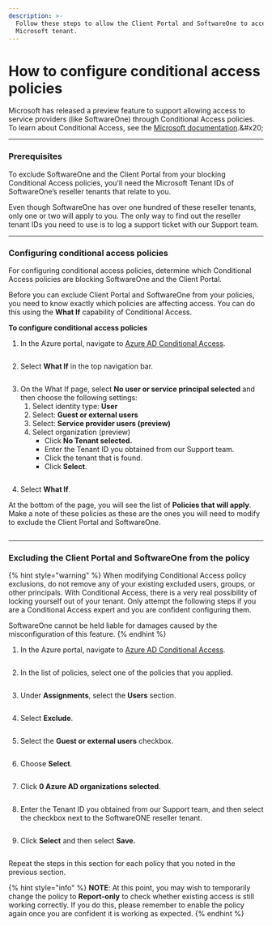 ```yaml
---
description: >-
  Follow these steps to allow the Client Portal and SoftwareOne to access your
  Microsoft tenant.
---
```


# How to configure conditional access policies

Microsoft has released a preview feature to support allowing access to service providers (like SoftwareOne) through Conditional Access policies. To learn about Conditional Access, see the [Microsoft documentation](https://learn.microsoft.com/en-us/azure/active-directory/external-identities/authentication-conditional-access#conditional-access-for-external-users.).&#x20;

***

### Prerequisites <a href="#prerequisites" id="prerequisites"></a>

To exclude SoftwareOne and the Client Portal from your blocking Conditional Access policies, you'll need the Microsoft Tenant IDs of SoftwareOne’s reseller tenants that relate to you.&#x20;

Even though SoftwareOne has over one hundred of these reseller tenants, only one or two will apply to you. The only way to find out the reseller tenant IDs you need to use is to log a support ticket with our Support team.

***

### Configuring conditional access policies <a href="#configure-conditional-access" id="configure-conditional-access"></a>

For configuring conditional access policies, determine which Conditional Access policies are blocking SoftwareOne and the Client Portal.&#x20;

Before you can exclude Client Portal and SoftwareOne from your policies, you need to know exactly which policies are affecting access. You can do this using the **What If** capability of Conditional Access.

**To configure conditional access policies**

1. In the Azure portal, navigate to [Azure AD Conditional Access](https://portal.azure.com/#view/Microsoft\_AAD\_ConditionalAccess/ConditionalAccessBlade/\~/Policies).&#x20;

<figure><img src="../../.gitbook/assets/Azure AD Conditional Access.png" alt=""><figcaption></figcaption></figure>

2. Select **What If** in the top navigation bar.&#x20;

<figure><img src="../../.gitbook/assets/what-if.png" alt=""><figcaption></figcaption></figure>

3. On the What If page, select **No user or service principal selected** and then choose the following settings:
   1. Select identity type: **User**
   2. Select: **Guest or external users**
   3. Select: **Service provider users (preview)**
   4. Select organization (preview)
      * Click **No Tenant selected.**
      * Enter the Tenant ID you obtained from our Support team.
      * Click the tenant that is found.
      * Click **Select**.

<figure><img src="../../.gitbook/assets/what-if-1.png" alt=""><figcaption></figcaption></figure>

4. Select **What If**.

At the bottom of the page, you will see the list of **Policies that will apply**. Make a note of these policies as these are the ones you will need to modify to exclude the Client Portal and SoftwareOne.

<figure><img src="../../.gitbook/assets/Policies that will apply.png" alt=""><figcaption></figcaption></figure>

***

### Excluding the Client Portal and SoftwareOne from the policy <a href="#exclude-pyracloud-and-softwareone-from-a-policy" id="exclude-pyracloud-and-softwareone-from-a-policy"></a>

{% hint style="warning" %}
When modifying Conditional Access policy exclusions, do not remove any of your existing excluded users, groups, or other principals. With Conditional Access, there is a very real possibility of locking yourself out of your tenant. Only attempt the following steps if you are a Conditional Access expert and you are confident configuring them.

SoftwareOne cannot be held liable for damages caused by the misconfiguration of this feature.
{% endhint %}

1. In the Azure portal, navigate to [Azure AD Conditional Access](https://portal.azure.com/#view/Microsoft\_AAD\_ConditionalAccess/ConditionalAccessBlade/\~/Policies).

<figure><img src="../../.gitbook/assets/image (91) (1).png" alt=""><figcaption></figcaption></figure>

2. In the list of policies, select one of the policies that you applied.

<figure><img src="../../.gitbook/assets/image (1) (1) (1) (1) (1) (1) (1) (1) (1) (1) (1) (1) (1).png" alt=""><figcaption></figcaption></figure>

3. Under **Assignments**, select the **Users** section.&#x20;

<figure><img src="../../.gitbook/assets/image (2) (1) (1) (1) (1) (1) (1) (1) (1) (1) (1) (1).png" alt=""><figcaption></figcaption></figure>

4. Select **Exclude**.

<figure><img src="../../.gitbook/assets/image (3) (1) (1) (1) (1) (1) (1) (1) (1) (1) (1) (1).png" alt=""><figcaption></figcaption></figure>

5. Select the **Guest or external users** checkbox.&#x20;

<figure><img src="../../.gitbook/assets/image (4) (1) (1) (1) (1) (1) (1) (1) (1) (1) (1).png" alt=""><figcaption></figcaption></figure>

6. Choose **Select**.&#x20;

<figure><img src="../../.gitbook/assets/image (5) (1) (1) (1) (1) (1) (1) (1) (1) (1).png" alt=""><figcaption></figcaption></figure>

7. Click **0 Azure AD organizations selected**.&#x20;

<figure><img src="../../.gitbook/assets/image (6) (1) (1) (1) (1) (1) (1) (1) (1) (1).png" alt=""><figcaption></figcaption></figure>

8. Enter the Tenant ID you obtained from our Support team, and then select the checkbox next to the SoftwareONE reseller tenant.&#x20;

<figure><img src="../../.gitbook/assets/image (7) (1) (1) (1) (1) (1) (1) (1) (1) (1).png" alt=""><figcaption></figcaption></figure>

9. Click **Select** and then select **Save.**&#x20;

<figure><img src="../../.gitbook/assets/image (85) (1) (1).png" alt=""><figcaption></figcaption></figure>

Repeat the steps in this section for each policy that you noted in the previous section.

{% hint style="info" %}
**NOTE**: At this point, you may wish to temporarily change the policy to **Report-only** to check whether existing access is still working correctly. If you do this, please remember to enable the policy again once you are confident it is working as expected.
{% endhint %}
